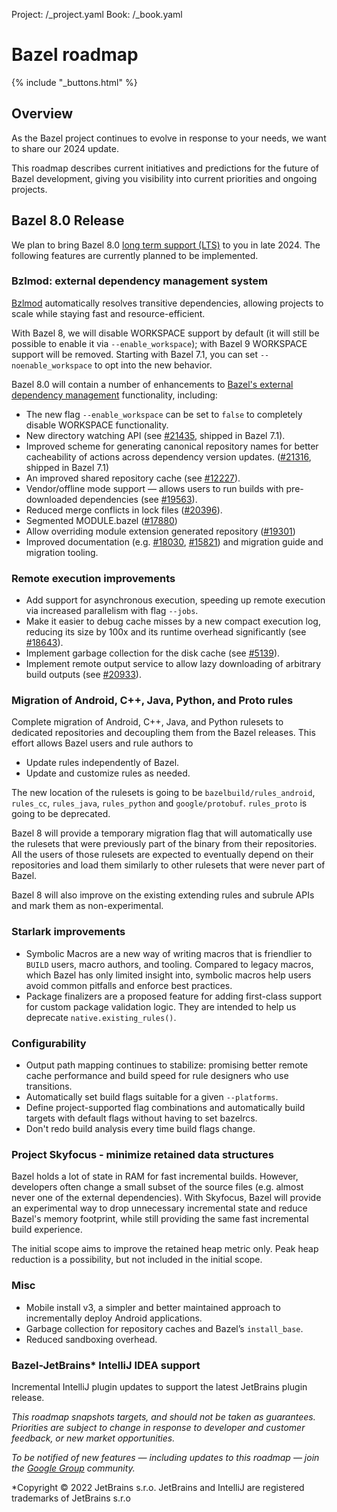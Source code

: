 Project: /_project.yaml
Book: /_book.yaml
# Bazel roadmap

{% include "_buttons.html" %}

## Overview

As the Bazel project continues to evolve in response to your needs, we want to
share our 2024 update.

This roadmap describes current initiatives and predictions for the future of
Bazel development, giving you visibility into current priorities and ongoing
projects.

## Bazel 8.0 Release
We plan to bring Bazel 8.0 [long term support
(LTS)](https://bazel.build/release/versioning) to you in late 2024.
The following features are currently planned to be implemented.

### Bzlmod: external dependency management system

[Bzlmod](https://bazel.build/docs/bzlmod) automatically resolves transitive
dependencies, allowing projects to scale while staying fast and
resource-efficient.

With Bazel 8, we will disable WORKSPACE support by default (it will still be
possible to enable it via `--enable_workspace`); with Bazel 9 WORKSPACE support
will be removed. Starting with Bazel 7.1, you can set `--noenable_workspace` to
opt into the new behavior.

Bazel 8.0 will contain a number of enhancements to [Bazel's external dependency
management](https://docs.google.com/document/d/1moQfNcEIttsk6vYanNKIy3ZuK53hQUFq1b1r0rmsYVg/edit#heading=h.lgyp7ubwxmjc)
functionality, including:

*   The new flag `--enable_workspace` can be set to `false` to completely
    disable WORKSPACE functionality.
*   New directory watching API (see
    [#21435](https://github.com/bazelbuild/bazel/pull/21435), shipped in Bazel
    7.1).
*   Improved scheme for generating canonical repository names for better
    cacheability of actions across dependency version updates.
    ([#21316](https://github.com/bazelbuild/bazel/pull/21316), shipped in Bazel
    7.1)
*   An improved shared repository cache (see
    [#12227](https://github.com/bazelbuild/bazel/issues/12227)).
*   Vendor/offline mode support — allows users to run builds with pre-downloaded
    dependencies (see
    [#19563](https://github.com/bazelbuild/bazel/issues/19563)).
*   Reduced merge conflicts in lock files
    ([#20396](https://github.com/bazelbuild/bazel/issues/20369)).
*   Segmented MODULE.bazel
    ([#17880](https://github.com/bazelbuild/bazel/issues/17880))
*   Allow overriding module extension generated repository
    ([#19301](https://github.com/bazelbuild/bazel/issues/19301))
*   Improved documentation (e.g.
    [#18030](https://github.com/bazelbuild/bazel/issues/18030),
    [#15821](https://github.com/bazelbuild/bazel/issues/15821)) and migration
    guide and migration tooling.


### Remote execution improvements

*   Add support for asynchronous execution, speeding up remote execution via
    increased parallelism with flag `--jobs`.
*   Make it easier to debug cache misses by a new compact execution log,
    reducing its size by 100x and its runtime overhead significantly (see
    [#18643](https://github.com/bazelbuild/bazel/issues/18643)).
*   Implement garbage collection for the disk cache (see
    [#5139](https://github.com/bazelbuild/bazel/issues/5139)).
*   Implement remote output service to allow lazy downloading of arbitrary build
    outputs (see
    [#20933](https://github.com/bazelbuild/bazel/discussions/20933)).


### Migration of Android, C++, Java, Python, and Proto rules

Complete migration of Android, C++, Java, and Python rulesets to dedicated
repositories and decoupling them from the Bazel releases. This effort allows
Bazel users and rule authors to

*   Update rules independently of Bazel.
*   Update and customize rules as needed.

The new location of the rulesets is going to be `bazelbuild/rules_android`,
`rules_cc`, `rules_java`, `rules_python` and `google/protobuf`. `rules_proto` is
going to be deprecated.

Bazel 8 will provide a temporary migration flag that will automatically use the
rulesets that were previously part of the binary from their repositories. All
the users of those rulesets are expected to eventually depend on their
repositories and load them similarly to other rulesets that were never part of
Bazel.

Bazel 8 will also improve on the existing extending rules and subrule APIs and
mark them as non-experimental.


### Starlark improvements

*   Symbolic Macros are a new way of writing macros that is friendlier to
    `BUILD` users, macro authors, and tooling. Compared to legacy macros, which
    Bazel has only limited insight into, symbolic macros help users avoid common
    pitfalls and enforce best practices.
*   Package finalizers are a proposed feature for adding first-class support for
    custom package validation logic. They are intended to help us deprecate
    `native.existing_rules()`.

### Configurability

*   Output path mapping continues to stabilize: promising better remote cache
    performance and build speed for rule designers who use transitions.
*   Automatically set build flags suitable for a given `--platforms`.
*   Define project-supported flag combinations and automatically build targets
    with default flags without having to set bazelrcs.
*   Don't redo build analysis every time build flags change.


### Project Skyfocus - minimize retained data structures

Bazel holds a lot of state in RAM for fast incremental builds. However,
developers often change a small subset of the source files (e.g. almost never
one of the external dependencies). With Skyfocus, Bazel will provide an
experimental way to drop unnecessary incremental state and reduce Bazel's memory
footprint, while still providing the same fast incremental build experience.

The initial scope aims to improve the retained heap metric only. Peak heap
reduction is a possibility, but not included in the initial scope.


### Misc

*   Mobile install v3, a simpler and better maintained approach to incrementally
    deploy Android applications.
*   Garbage collection for repository caches and Bazel’s `install_base`.
*   Reduced sandboxing overhead.


### Bazel-JetBrains* IntelliJ IDEA support
Incremental IntelliJ plugin updates to support the latest JetBrains plugin release.

*This roadmap snapshots targets, and should not be taken as guarantees. Priorities are subject to change in response to developer and customer feedback, or new market opportunities.*

*To be notified of new features — including updates to this roadmap — join the [Google Group](https://groups.google.com/g/bazel-discuss) community.*

*Copyright © 2022 JetBrains s.r.o. JetBrains and IntelliJ are registered trademarks of JetBrains s.r.o
